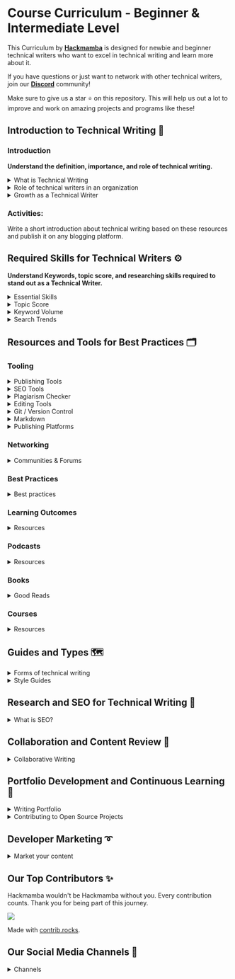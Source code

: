 # Course Curriculum - Beginner & Intermediate Level

This Curriculum by **[Hackmamba](https://hackmamba.io/)** is designed for newbie and beginner technical writers who want to excel in technical writing and learn more about it.

If you have questions or just want to network with other technical writers, join our **[Discord](https://discord.com/invite/MjbyDy3sPp)** community!

Make sure to give us a star ⭐ on this repository. This will help us out a lot to improve and work on amazing projects and programs like these!

## Introduction to Technical Writing 📝

### Introduction

**Understand the definition, importance, and role of technical writing.**

<details>
<summary>What is Technical Writing</summary>

**[How to Write Efficient Technical Blog Posts](https://www.youtube.com/watch?v=6LJ0-eHgBKc&t=74s)**

**[What is Technical Writing?](https://technicalwriterhq.com/writing/technical-writing/)**

**[Technical Writing: What and How?](https://edidiongasikpo.com/technical-writing-what-and-how)**

**[Everything you need to know to become a technical writer](https://www.everythingtechnicalwriting.com/everything-you-need-to-know-about-technical-writing/)**

**[The ABCs of Technical Writing](https://www.developernation.net/blog/the-abcs-of-technical-writing/)**

**[A software developer's guide to Writing](https://theankurtyagi.com/a-software-developers-guide-to-writing/)**

**[Types of Technical Writing](https://www.acadecraft.com/blog/types-of-technical-writing/)**

</details>

<details>
<summary>Role of technical writers in an organization</summary>

**[Why is Technical Writing Important at Workplace](https://www.acadecraft.com/blog/reasons-why-is-technical-writing-important/)**

[**Why Technical Writing Is Critical to the Success of An Organisation**](https://keepler.io/2022/06/01/why-technical-writing-is-critical-to-the-success-of-an-organisation/)

</details>

<details>
<summary>Growth as a Technical Writer</summary>

**[What is the Technical Writer Career Path?](https://www.youtube.com/watch?v=RZF34wQEv0Y)**

</details>

### Activities:

Write a short introduction about technical writing based on these resources and publish it on any blogging platform.

## Required Skills for Technical Writers ⚙️

**Understand Keywords, topic score, and researching skills required to stand out as a Technical Writer.**

<details>
<summary>Essential Skills</summary>

**[Steps to creating an outstanding content outline for Technical Writers](https://hackmamba.io/blog/2024/08/content-outline-for-technical-writers/)**

**[A guide to creating a content brief for technical writers [+template]](https://hackmamba.io/blog/2024/07/content-brief-for-technical-writers-template/)**

**[9 Essential Technical Writing Skills Every Writer Must Possess](https://whatfix.com/blog/technical-writing-skills/)**

**[Essential Technical Writing Skills](https://technicalwriterhq.com/career/technical-writer/technical-writing-skills/)**

**[11 Skills of a Good Technical Writer](https://clickhelp.com/clickhelp-technical-writing-blog/11-skills-of-a-good-technical-writer/#interest-in-science-and-technology)**

</details>

<details>
<summary>Topic Score</summary>
    
**[How is the topic score calculated?](https://kb.scompler.com/en/knowledge/how-is-the-topic-score-calculated)**
    
**[Technical Documentation in Software Development](https://www.altexsoft.com/blog/technical-documentation-in-software-development-types-best-practices-and-tools/)**
    
**[How can you evaluate the effectiveness of research in technical writing?](https://www.linkedin.com/advice/1/how-can-you-evaluate-effectiveness-research-technical-writing)**

</details>

<details>

<summary>Keyword Volume</summary>

**[Keyword Search Volume Insights: A Detailed Overview](https://neilpatel.com/blog/keyword-search-volume/)**

**[Keyword Search Volume: What It Is & How to Find It](https://www.semrush.com/blog/keyword-search-volume/)**

**[Keyword Research Tutorial: Best Strategies to Rank #1](https://youtu.be/NadiT0HYt4Y?si=aGIaY3XHlS5w-zd_)**

</details>

<details>

<summary>Search Trends</summary>
    
**[Blog Post Ideas](https://firstsiteguide.com/blog-post-ideas/)**
    
**[How to find topics](https://jackandbean.com/blog/how-to-find-topics/)**

</details>

## Resources and Tools for Best Practices 🗂️

### Tooling

<details>

<summary>Publishing Tools</summary>
 
**[Most Popular Tools for Technical Writing](https://document360.com/blog/tools-for-technical-writing/)**
    
**[Best Technical Writing Software and Tools for 2024](https://clickhelp.com/clickhelp-technical-writing-blog/15-best-technical-writing-software-and-tools/)**
    
**[Best Knowledge Base Software and Tools in 2024](https://clickhelp.com/clickhelp-technical-writing-blog/11-best-knowledge-base-software-and-tools/#what-is-a-knowledge-base-software)**
    
**[Essential Tools for Technical Writing](https://helpjuice.com/blog/technical-writing-tools)**
    
**[Authoring Tools for Technical Writers](https://www.linkedin.com/pulse/authoring-tools-technical-writers-comprehensive-overview-opere/)**

</details>

<details>

<summary>SEO Tools</summary>

[Best SEO Tools](https://zapier.com/blog/best-seo-tools/)

</details>

<details>

<summary>Plagiarism Checker</summary>

**[Best plagiarism checker 2024 revealed](https://youtu.be/y3k96r3Y1wQ?si=PAogvbCt315JtfX7)**

**[10 Best Free Plagiarism Checkers](https://www.scribbr.com/plagiarism/best-free-plagiarism-checker/)**

**[The 11 Best Plagiarism Checkers for Freelance Writers](https://www.jenniferberube.com/best-plagiarism-checkers-for-freelance-writers/)**

</details>

<details>

<summary>Editing Tools</summary>

**[Best Writing & Editing Tools in 2024](https://www.semrush.com/blog/content-editing-tools/)**

**[The Best Free & Paid Proofreading & Editing Software](https://scribemedia.com/proofreading-editing-software/)** by **Tucker Max**

</details>

<details>

<summary>Git / Version Control</summary>

**[Getting Started - About Version Control](https://git-scm.com/book/en/v2/Getting-Started-About-Version-Control)**

**[Git for Professionals Tutorial - Tools & Concepts for Mastering Version Control with Git](https://youtu.be/Uszj_k0DGsg?si=Oz3pJquBy1DCjONc)**

</details>    
        
<details>

<summary>Markdown</summary>

**[The Only Markdown Crash Course You Will Ever Need](https://youtu.be/_PPWWRV6gbA?si=Euu86WZk21soZnq8)**

**[An overview of Markdown, how it works, and what you can do with it](https://www.markdownguide.org/)**

**[Mermaid](https://mermaid.js.org/intro/)**

**[Dillinger](https://dillinger.io/)**

**[Online Markdown Editor](https://onlinemarkdowneditor.dev/)**

**[Readme](https://readme.so/editor)**

</details>

<details>

<summary>Publishing Platforms</summary>
    
**[Medium](https://medium.com/)**
    
**[Hashnode](https://hashnode.com/)**
    
**[Dev.to](https://dev.to/)**
    
**[Daily Dev](https://daily.dev/)**
    
**[freeCodeCamp](https://www.freecodecamp.org/)**

</details>

### Networking

<details>

<summary>Communities & Forums</summary>

[**Technical Writing Communities**](https://medium.com/technical-writing-is-easy/technical-writing-communities-ef807c11134c)

[**Technical Writing Forums and Communities**](https://blog.contentre.io/technical-writing-forums-and-communities/)

**[Technical Typers community](https://discord.gg/2zGqkPVAy6)**

**[Reddit](https://www.reddit.com/r/technicalwriting/)**

**[Non Technical in Tech](https://join.slack.com/t/nontechintech/shared_invite/zt-s9eg89md-oa_0xTZpVn2iYZvOoAIhBQ)**

**[Linkedin Technical Writing Group](https://www.linkedin.com/groups/112571/)**

**[The Markup Scribe by William Imoh](https://subscribe.dentry.io/lr2F0z)**

**[Write the Docs Newsletter](https://www.writethedocs.org/newsletter/)**

**[I'd Rather Be Writing Newsletter](https://idratherbewriting.com/newsletter/)**

**[Everything Technical Writing](https://www.everythingtechnicalwriting.com/#subscribe-form)**

**[Technical Writing Insiders by Josh Fechter](https://technicalwriterhq.com/newsletter-subscribe/)**

**[Technical Writing for Developers](https://www.subscribepage.com/technicalwriting)**

**[Source Code by Suraj Vishwakarma](https://substack.com/@surajondev)**

</details>

### Best Practices

<details>

<summary>Best practices</summary>
    
**[Top 10 Tips for Great Technical Writing](https://document360.com/blog/top-10-tips-for-great-technical-writing/)**
    
**[Best Practices in Technical Writing](https://www.gcu.edu/blog/language-communication/best-practices-technical-writing)**
    
**[Technical Writing: 6 Best Practices for Effective Content](https://proedit.com/technical-writing-best-practices/)**

</details>

### Learning Outcomes

<details>

<summary>Resources</summary>

**[Working with APIs by Knowledge Owl](https://www.notion.so/Resources-and-Best-Practices-0cd869f629d649369e0f9c6e084aa7e0?pvs=21)**

**[Learn Markdown](https://www.notion.so/Resources-and-Best-Practices-0cd869f629d649369e0f9c6e084aa7e0?pvs=21)**

**[Git and Version Control](https://www.notion.so/Resources-and-Best-Practices-0cd869f629d649369e0f9c6e084aa7e0?pvs=21)**

</details>

### Podcasts

<details>

<summary>Resources</summary>

**[Thenotboringtechwriter Podcast](https://www.thenotboringtechwriter.com/)**

**[Technical Marketing Handbook](https://www.stitcher.com/show/technical-marketing-handbook)**

**[10 Mins Tech Comm](https://www.stitcher.com/show/10minute-tech-comm)**

**[API THE DOCS podcast](https://apithedocs.org/podcast?page=1)**

</details>

### Books

<details>

<summary>Good Reads</summary>

**[Open Technical Communication!](https://alg.manifoldapp.org/read/open-technical-communication/section/67ef90ba-8ca3-4e8e-abb0-0a3966cf2ac7)**

**[Docs for Developers](https://www.amazon.com/dp/1484272161/ref=cm_sw_r_awdo_navT_g_SV4HMY0QJNCGSEZ96T21)**

**[The Mayfield Handbook of Technical and Scientific Writing](http://www.mit.edu/course/21/21.guide/toc.htm)**

**[Writing Handbook](https://www.julian.com/guide/write/intro)**

**[Technical Writing 101: A Real-World Guide to Planning and Writing Technical Content](https://www.gettextbooks.com/isbn/9780970473363/)**

**[Docs for Developers](https://learning.oreilly.com/library/view/docs-for-developers/9781484272176/html/505277_1_En_BookFrontmatter_OnlinePDF.xhtml)**

</details>

### Courses

<details>

<summary>Resources</summary>

**[Learn Tech Writing](https://learntechwriting.co/index.html)**

**[Tech Writers Master Class](https://www.udemy.com/course/tech-writers-master-class/)**

**[Technical writing course by TechnicalWriterHQ](https://technicalwriter.teachable.com/p/home?referral_code=6TJ7SI?ref=everythingtechnicalwriting.com) (paid)**

**[Fundamentals of Technical Writing by Ed2go](https://www.ed2go.com/courses/writing/writing-and-editing/ilc/fundamentals-of-technical-writing?ref=everythingtechnicalwriting.com) (paid)**

**[Technical writing course by Google](https://developers.google.com/tech-writing?ref=everythingtechnicalwriting.com) (free)**

**[Writing for Software developers](https://philipkiely.gumroad.com/l/uZPZU?ref=everythingtechnicalwriting.com) (paid)**

**[Open technical communication course](https://alg.manifoldapp.org/projects/open-tc?ref=everythingtechnicalwriting.com) (free)**

**[Technical writing: Documentation on software projects by Pluralsight](https://app.pluralsight.com/library/courses/technical-writing-software-documentation/table-of-contents?ref=everythingtechnicalwriting.com) (paid)**

**[All of HubSpot's SEO courses, in one place](https://www.hubspot.com/resources/courses/seo)**

**[10 Completely Free SEO Training Courses](https://ahrefs.com/blog/free-seo-courses/)**

**[Complete SEO Course for Beginners](https://youtu.be/xsVTqzratPs)**

</details>

## Guides and Types 🗺️

<details>

<summary>Forms of technical writing</summary>
    
**[Exploring the 11 Types of Technical Writing](https://www.acadecraft.com/blog/types-of-technical-writing/)**    
    
**[API Documentation Guide and Best Practices](https://stoplight.io/api-documentation-guide)**
    
**[Content Troubleshooting Guide](https://contentmanagementcourse.com/content-troubleshooting/content-troubleshooting-guide/)**

</details>

<details>
<summary>Style Guides</summary>

**[The freeCodeCamp Publication Style Guide](https://www.freecodecamp.org/news/developer-news-style-guide)**

**[Microsoft Writing Style Guide](https://learn.microsoft.com/en-us/style-guide/welcome/)**

**[Google Developer Documentation Style Guide](https://developers.google.com/style)**

**[Diátaxis](https://diataxis.fr/)**

**[Gitlab Documentation Style Guide](https://docs.gitlab.com/ee/development/documentation/styleguide/)**

**[Gatsby Style Guide](https://www.gatsbyjs.com/contributing/gatsby-style-guide/)**

**[Alistapart Style Guide](https://alistapart.com/about/style-guide/)**

</details>

## Research and SEO for Technical Writing 🔬

<details>

<summary>What is SEO?</summary>

**[SEO Explained: What Is SEO?](https://www.youtube.com/watch?v=pIbQfOcsEsE)**

**[Keyword Research for SEO Beginners](https://www.youtube.com/watch?v=OMJQPqG2Uas)**

**[What is on-page SEO?](https://yoast.com/what-is-onpage-seo/)**

**[41 Best SEO Tools (Free & Paid](https://backlinko.com/best-free-seo-tools))**

**[Tips on Conducting Proper Research in Tech Writing](https://medium.com/technical-writing-is-easy/tips-on-conducting-proper-research-in-tech-writing-7eeba58bde81)**

**[Top 6 HTML Tags for SEO Every Developer Should Know](https://hackmamba.io/blog/2022/09/top-6-html-tags-for-seo-every-developer-should-know/)** 

</details>

## Collaboration and Content Review 🤝

<details>

<summary>Collaborative Writing</summary>

**[Collaborative writing on Technical teams](https://www.youtube.com/watch?v=rde2nVaU-9s)**

**[The top 7 collaborative document editing tools](https://www.bynder.com/en/blog/the-top-7-collaborative-document-editing-tools/)**

**[7 Ways to Accelerate Your Content Review and Approval](https://contentmarketinginstitute.com/articles/accelerate-content-approval/)**

</details>

## Portfolio Development and Continuous Learning 💼

<details>

<summary>Writing Portfolio</summary>

**[How to create a Technical Writing Portfolio](https://www.everythingtechnicalwriting.com/technical-writing-portfolio/)**

**[Top Technical Writing Portfolio Examples 2024](https://technicalwriterhq.com/career/technical-writer/technical-writer-portfolio/)**

**[How to Build an Awesome Technical Writing Portfolio and 5 Excellent Examples](https://www.journoportfolio.com/blog/how-to-build-a-technical-writing-portfolio-and-5-excellent-examples/)**

**[Continuous Learning in Tech: Strategies for Keeping Your Skills Sharp Throughout Your Career](https://ivyexec.com/career-advice/2024/continuous-learning-in-tech-strategies-for-keeping-your-skills-sharp-throughout-your-career)**

**[What is continuous learning?](https://www.techtarget.com/whatis/definition/continuous-learning)**

</details>

<details>
<summary>Contributing to Open Source Projects</summary>

**[How to Contribute to Open Source – a Guide for Technical Writers](https://www.freecodecamp.org/news/how-to-contribute-to-open-source-for-technical-writers/)** By Valentine Gatwiri

**[Contributing to Hacktoberfest as a technical writer](https://www.everythingtechnicalwriting.com/contributing-to-hacktoberfest-as-a-technical-writer/)** By Linda Ikechukwu

**[Getting started with Open Source as a Technical Writer.](https://amara.hashnode.dev/getting-started-with-open-source-as-a-technical-writer)** By Amarachi Iheanacho

**[How to Contribute to Open Source](https://opensource.guide/how-to-contribute/)**

**[4 tips to becoming a technical writer with open source contributions](https://opensource.com/article/21/11/technical-writing-open-source)** By Ashley Hardin

**[Contributing to open source docs as a technical writer](https://passo.uno/contribute-open-source-docs/)** By Fabrizio Ferri Benedetti

**[Open Source for Technical Writers - A Guide on how to make Contributions.](https://medium.com/@techwritershub/open-source-for-technical-writers-a-guide-on-how-to-make-contributions-ab1bb1962fc1)** By TechWriters Hub

**[The Technical Writers Guide to Contributing to Open Source Projects](https://edidiongasikpo.com/the-technical-writers-guide-to-contributing-to-open-source-projects)** By Edidiong Asikpo (Didi)

</details>

## Developer Marketing ➰

<details>
<summary>Market your content</summary>
<br>
**[What You Should Know About Developer Marketing In 2024](https://hackmamba.io/blog/2024/07/what-you-should-know-about-developer-marketing-in-2024/)**


**[Can a developer marketing agency help you win the dev community?](https://hackmamba.io/blog/2024/05/can-developer-marketing-agency-win-dev-community/)**


**[You don’t need developer marketing unless…](https://medium.com/@blizzard2002/you-dont-need-developer-marketing-unless-0992514c0ff7)**


</details>

## Our Top Contributors ✨

Hackmamba wouldn't be Hackmamba without you. Every contribution counts. Thank you for being part of this journey.

<a href="https://github.com/hackmamba-io/Technical-Writing-Course-with-Curriculum/graphs/contributors">
  <img src="https://contrib.rocks/image?repo=hackmamba-io/Technical-Writing-Course-with-Curriculum" max={1000} columns={100} anon={1} />
</a>


Made with [contrib.rocks](https://contrib.rocks).


## Our Social Media Channels 🔗

<details>
    
<summary>Channels</summary>

**[Youtube](https://www.youtube.com/@hackmamba)**
    
**[Website](https://hackmamba.io/)**
    
**[Linkedin](https://www.linkedin.com/company/hackmamba-io/)**
    
**[X](https://x.com/hackmamba)**
    
**[Blogs](https://hackmamba.io/blog/)**

</details>
